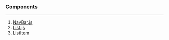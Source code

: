 ### Components
----
1. [NavBar.js](./NavBar.js)
2. [List.js](./List.js)
3. [ListItem](./ListItem.js)
